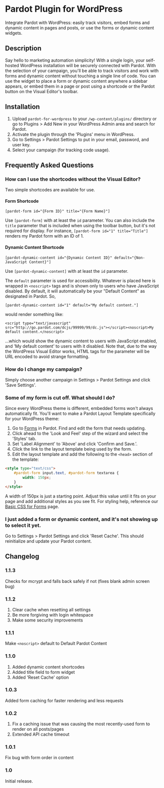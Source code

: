 # Pardot Plugin for WordPress #
Integrate Pardot with WordPress: easily track visitors, embed forms and dynamic content in pages and posts, or use the forms or dynamic content widgets.

## Description ##

Say hello to marketing automation simplicity! With a single login, your self-hosted WordPress installation will be securely connected with Pardot. With the selection of your campaign, you'll be able to track visitors and work with forms and dynamic content without touching a single line of code. You can use the widget to place a form or dynamic content anywhere a sidebar appears, or embed them in a page or post using a shortcode or the Pardot button on the Visual Editor's toolbar.

## Installation ##

1. Upload `pardot-for-wordpress` to your `/wp-content/plugins/` directory or go to Plugins > Add New in your WordPress Admin area and search for Pardot.
1. Activate the plugin through the 'Plugins' menu in WordPress.
1. Go to Settings > Pardot Settings to put in your email, password, and user key.
1. Select your campaign (for tracking code usage).

## Frequently Asked Questions ##

### How can I use the shortcodes without the Visual Editor? ###

Two simple shortcodes are available for use.

#### Form Shortcode ####

`[pardot-form id="{Form ID}" title="{Form Name}"]`

Use `[pardot-form]` with at least the `id` parameter. You can also include the `title` parameter that is included when using the toolbar button, but it's not required for display. For instance, `[pardot-form id="1" title="Title"]` renders my Pardot form with an ID of 1.

#### Dynamic Content Shortcode ####

`[pardot-dynamic-content id="{Dynamic Content ID}" default="{Non-JavaScript Content}"]`

Use `[pardot-dynamic-content]` with at least the `id` parameter.

The `default` parameter is used for accessibility. Whatever is placed here is wrapped in `<noscript>` tags and is shown only to users who have JavaScript disabled. By default, it will automatically be your "Default Content" as designated in Pardot. So, 

`[pardot-dynamic-content id="1" default="My default content."]` 

would render something like:

`<script type="text/javascript" src="http://go.pardot.com/dcjs/99999/99/dc.js"></script><noscript>My default content.</noscript>`

...which would show the dynamic content to users with JavaScript enabled, and 'My default content' to users with it disabled. Note that, due to the way the WordPress Visual Editor works, HTML tags for the parameter will be URL encoded to avoid strange formatting.

### How do I change my campaign? ###

Simply choose another campaign in Settings > Pardot Settings and click 'Save Settings'.

### Some of my form is cut off. What should I do? ###

Since every WordPress theme is different, embedded forms won't always automatically fit. You'll want to make a Pardot Layout Template specifically for your WordPress theme:

1. Go to <a href="https://pi.pardot.com/form" target="_blank">Forms</a> in Pardot. Find and edit the form that needs updating.
1. Click ahead to the 'Look and Feel' step of the wizard and select the 'Styles' tab.
1. Set 'Label Alignment' to 'Above' and click 'Confirm and Save.'.
1. Click the link to the layout template being used by the form.
1. Edit the layout template and add the following to the `<head>` section of the template:

```html
<style type="text/css">
	#pardot-form input.text, #pardot-form textarea {
		width: 150px;
	}
</style>
```
A width of 150px is just a starting point. Adjust this value until it fits on your page and add additional styles as you see fit. For styling help, reference our <a href="http://www.pardot.com/help/faqs/forms/basic-css-for-forms" target="_blank">Basic CSS for Forms</a> page.

### I just added a form or dynamic content, and it's not showing up to select it yet. ###

Go to Settings > Pardot Settings and click 'Reset Cache'. This should reinitialize and update your Pardot content.

## Changelog ##

### 1.1.3 ###
Checks for mcrypt and falls back safely if not (fixes blank admin screen bug)

### 1.1.2 ###
1. Clear cache when resetting all settings
1. Be more forgiving with login whitespace
1. Make some security improvements

### 1.1.1 ###
Make `<noscript>` default to Default Pardot Content

### 1.1.0 ###
1. Added dynamic content shortcodes
1. Added title field to form widget
1. Added 'Reset Cache' option

### 1.0.3 ###
Added form caching for faster rendering and less requests

### 1.0.2 ###
1. Fix a caching issue that was causing the most recently-used form to render on all posts/pages
1. Extended API cache timeout

### 1.0.1 ###
Fix bug with form order in content

### 1.0 ###
Initial release.